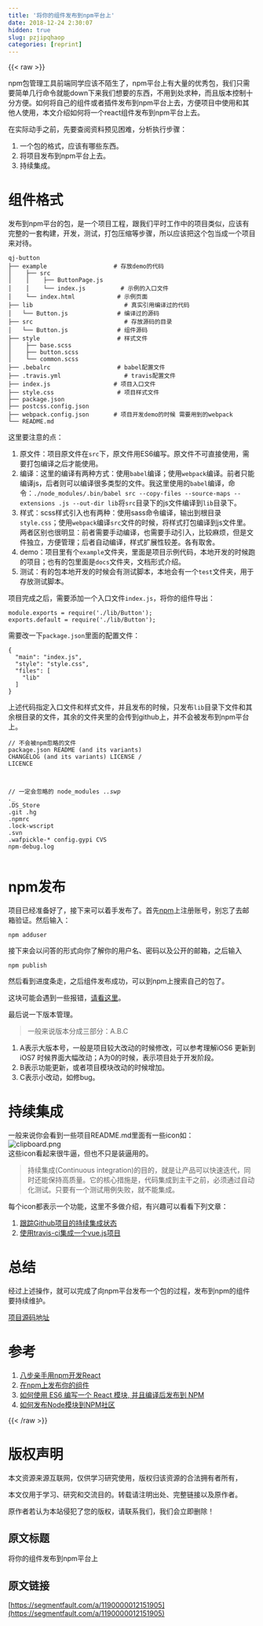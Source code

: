 ```yaml
---
title: '将你的组件发布到npm平台上' 
date: 2018-12-24 2:30:07
hidden: true
slug: pzjipqhaop
categories: [reprint]
---
```


{{< raw >}}

                    
<p>npm包管理工具前端同学应该不陌生了，npm平台上有大量的优秀包，我们只需要简单几行命令就能down下来我们想要的东西，不用到处求种，而且版本控制十分方便。如何将自己的组件或者插件发布到npm平台上去，方便项目中使用和其他人使用，本文介绍如何将一个react组件发布到npm平台上去。</p>
<p>在实际动手之前，先要查阅资料预见困难，分析执行步骤：</p>
<ol>
<li>一个包的格式，应该有哪些东西。</li>
<li>将项目发布到npm平台上去。</li>
<li>持续集成。</li>
</ol>
<h1 id="articleHeader0">组件格式</h1>
<p>发布到npm平台的包，是一个项目工程，跟我们平时工作中的项目类似，应该有完整的一套构建，开发，测试，打包压缩等步骤，所以应该把这个包当成一个项目来对待。</p>
<div class="widget-codetool" style="display:none;">
      <div class="widget-codetool--inner">
      <span class="selectCode code-tool" data-toggle="tooltip" data-placement="top" title="" data-original-title="全选"></span>
      <span type="button" class="copyCode code-tool" data-toggle="tooltip" data-placement="top" data-clipboard-text="​qj-button
├── example                   # 存放demo的代码
│    ├── src
│    │    ├── ButtonPage.js   
│    │    └── index.js          # 示例的入口文件
│    └── index.html            # 示例页面
├── lib                          # 真实引用编译过的代码
│   └── Button.js              # 编译过的源码
├── src                          # 存放源码的目录
│   └── Button.js              # 组件源码
├── style                      # 样式文件
│    ├── base.scss
│    ├── button.scss
│    └── common.scss
├── .bebalrc                   # babel配置文件
├── .travis.yml                  # travis配置文件
├── index.js                  # 项目入口文件
├── style.css                  # 项目样式文件
├── package.json            
├── postcss.config.json
├── webpack.config.json       # 项目开发demo的时候 需要用到的webpack
└── README.md" title="" data-original-title="复制"></span>
      <span type="button" class="saveToNote code-tool" data-toggle="tooltip" data-placement="top" title="" data-original-title="放进笔记"></span>
      </div>
      </div><pre class="hljs mipsasm"><code>​qj-<span class="hljs-keyword">button
</span>├── example                   <span class="hljs-comment"># 存放demo的代码</span>
│    ├── src
│    │    ├── <span class="hljs-keyword">ButtonPage.js </span>  
│    │    └── index.<span class="hljs-keyword">js </span>         <span class="hljs-comment"># 示例的入口文件</span>
│    └── index.html            <span class="hljs-comment"># 示例页面</span>
├── lib                          <span class="hljs-comment"># 真实引用编译过的代码</span>
│   └── <span class="hljs-keyword">Button.js </span>             <span class="hljs-comment"># 编译过的源码</span>
├── src                          <span class="hljs-comment"># 存放源码的目录</span>
│   └── <span class="hljs-keyword">Button.js </span>             <span class="hljs-comment"># 组件源码</span>
├── style                      <span class="hljs-comment"># 样式文件</span>
│    ├── <span class="hljs-keyword">base.scss
</span>│    ├── <span class="hljs-keyword">button.scss
</span>│    └── common.<span class="hljs-keyword">scss
</span>├── .<span class="hljs-keyword">bebalrc </span>                  <span class="hljs-comment"># babel配置文件</span>
├── .travis.yml                  <span class="hljs-comment"># travis配置文件</span>
├── index.<span class="hljs-keyword">js </span>                 <span class="hljs-comment"># 项目入口文件</span>
├── style.css                  <span class="hljs-comment"># 项目样式文件</span>
├── package.<span class="hljs-keyword">json </span>           
├── postcss.config.<span class="hljs-keyword">json
</span>├── webpack.config.<span class="hljs-keyword">json </span>      <span class="hljs-comment"># 项目开发demo的时候 需要用到的webpack</span>
└── README.md</code></pre>
<p>这里要注意的点：</p>
<ol>
<li>原文件：项目原文件在<code>src</code>下，原文件用ES6编写。原文件不可直接使用，需要打包编译之后才能使用。</li>
<li>编译：这里的编译有两种方式：使用<code>babel</code>编译；使用<code>webpack</code>编译。前者只能编译js，后者则可以编译很多类型的文件。我这里使用的<code>babel</code>编译，命令：<code>./node_modules/.bin/babel src --copy-files --source-maps --extensions .js --out-dir lib</code>将<code>src</code>目录下的js文件编译到<code>lib</code>目录下。</li>
<li>样式：scss样式引入也有两种：使用sass命令编译，输出到根目录<code>style.css</code>；使用<code>webpack</code>编译<code>src</code>文件的时候，将样式打包编译到js文件里。两者区别也很明显：前者需要手动编译，也需要手动引入，比较麻烦，但是文件独立，方便管理；后者自动编译，样式扩展性较差。各有取舍。</li>
<li>demo：项目里有个<code>example</code>文件夹，里面是项目示例代码，本地开发的时候跑的项目；也有的包里面是<code>docs</code>文件夹，文档形式介绍。</li>
<li>测试：有的包本地开发的时候会有测试脚本，本地会有一个<code>test</code>文件夹，用于存放测试脚本。</li>
</ol>
<p>项目完成之后，需要添加一个入口文件<code>index.js</code>，将你的组件导出：</p>
<div class="widget-codetool" style="display:none;">
      <div class="widget-codetool--inner">
      <span class="selectCode code-tool" data-toggle="tooltip" data-placement="top" title="" data-original-title="全选"></span>
      <span type="button" class="copyCode code-tool" data-toggle="tooltip" data-placement="top" data-clipboard-text="module.exports = require('./lib/Button');
exports.default = require('./lib/Button');" title="" data-original-title="复制"></span>
      <span type="button" class="saveToNote code-tool" data-toggle="tooltip" data-placement="top" title="" data-original-title="放进笔记"></span>
      </div>
      </div><pre class="hljs coffeescript"><code><span class="hljs-built_in">module</span>.exports = <span class="hljs-built_in">require</span>(<span class="hljs-string">'./lib/Button'</span>);
exports.<span class="hljs-keyword">default</span> = <span class="hljs-built_in">require</span>(<span class="hljs-string">'./lib/Button'</span>);</code></pre>
<p>需要改一下<code>package.json</code>里面的配置文件：</p>
<div class="widget-codetool" style="display:none;">
      <div class="widget-codetool--inner">
      <span class="selectCode code-tool" data-toggle="tooltip" data-placement="top" title="" data-original-title="全选"></span>
      <span type="button" class="copyCode code-tool" data-toggle="tooltip" data-placement="top" data-clipboard-text="{
  &quot;main&quot;: &quot;index.js&quot;,
  &quot;style&quot;: &quot;style.css&quot;,
  &quot;files&quot;: [
    &quot;lib&quot;
  ]
}" title="" data-original-title="复制"></span>
      <span type="button" class="saveToNote code-tool" data-toggle="tooltip" data-placement="top" title="" data-original-title="放进笔记"></span>
      </div>
      </div><pre class="hljs json"><code>{
  <span class="hljs-attr">"main"</span>: <span class="hljs-string">"index.js"</span>,
  <span class="hljs-attr">"style"</span>: <span class="hljs-string">"style.css"</span>,
  <span class="hljs-attr">"files"</span>: [
    <span class="hljs-string">"lib"</span>
  ]
}</code></pre>
<p>上述代码指定入口文件和样式文件，并且发布的时候，只发布<code>lib</code>目录下文件和其余根目录的文件，其余的文件夹里的会传到github上，并不会被发布到npm平台上。</p>
<div class="widget-codetool" style="display:none;">
      <div class="widget-codetool--inner">
      <span class="selectCode code-tool" data-toggle="tooltip" data-placement="top" title="" data-original-title="全选"></span>
      <span type="button" class="copyCode code-tool" data-toggle="tooltip" data-placement="top" data-clipboard-text="// 不会被npm忽略的文件
package.json
README (and its variants)
CHANGELOG (and its variants)
LICENSE / LICENCE

// 一定会忽略的
node_modules
.*.swp
._*
.DS_Store
.git
.hg
.npmrc
.lock-wscript
.svn
.wafpickle-*
config.gypi
CVS
npm-debug.log" title="" data-original-title="复制"></span>
      <span type="button" class="saveToNote code-tool" data-toggle="tooltip" data-placement="top" title="" data-original-title="放进笔记"></span>
      </div>
      </div><pre class="hljs x86asm"><code>// 不会被npm忽略的文件
package.json
README (<span class="hljs-keyword">and</span> its variants)
CHANGELOG (<span class="hljs-keyword">and</span> its variants)
LICENSE / LICENCE

// 一定会忽略的
node_modules
.*.swp
<span class="hljs-meta">._</span>*
<span class="hljs-meta">.DS_Store</span>
<span class="hljs-meta">.git</span>
<span class="hljs-meta">.hg</span>
<span class="hljs-meta">.npmrc</span>
<span class="hljs-meta">.lock-wscript</span>
<span class="hljs-meta">.svn</span>
<span class="hljs-meta">.wafpickle-</span>*
config.gypi
CVS
npm-debug.log</code></pre>
<h1 id="articleHeader1">npm发布</h1>
<p>项目已经准备好了，接下来可以着手发布了。首先<a href="https://www.npmjs.com/signup" rel="nofollow noreferrer" target="_blank">npm</a>上注册账号，别忘了去邮箱验证。然后输入：</p>
<div class="widget-codetool" style="display:none;">
      <div class="widget-codetool--inner">
      <span class="selectCode code-tool" data-toggle="tooltip" data-placement="top" title="" data-original-title="全选"></span>
      <span type="button" class="copyCode code-tool" data-toggle="tooltip" data-placement="top" data-clipboard-text="npm adduser" title="" data-original-title="复制"></span>
      <span type="button" class="saveToNote code-tool" data-toggle="tooltip" data-placement="top" title="" data-original-title="放进笔记"></span>
      </div>
      </div><pre class="hljs coffeescript"><code style="word-break: break-word; white-space: initial;"><span class="hljs-built_in">npm</span> adduser</code></pre>
<p>接下来会以问答的形式向你了解你的用户名、密码以及公开的邮箱，之后输入</p>
<div class="widget-codetool" style="display:none;">
      <div class="widget-codetool--inner">
      <span class="selectCode code-tool" data-toggle="tooltip" data-placement="top" title="" data-original-title="全选"></span>
      <span type="button" class="copyCode code-tool" data-toggle="tooltip" data-placement="top" data-clipboard-text="npm publish" title="" data-original-title="复制"></span>
      <span type="button" class="saveToNote code-tool" data-toggle="tooltip" data-placement="top" title="" data-original-title="放进笔记"></span>
      </div>
      </div><pre class="hljs coffeescript"><code style="word-break: break-word; white-space: initial;"><span class="hljs-built_in">npm</span> publish</code></pre>
<p>然后看到进度条走，之后组件发布成功，可以到npm上搜索自己的包了。</p>
<p>这块可能会遇到一些报错，<a href="http://blog.csdn.net/gamesdev/article/details/49018629" rel="nofollow noreferrer" target="_blank">请看这里</a>。</p>
<p>最后说一下版本管理。</p>
<blockquote><p>一般来说版本分成三部分：A.B.C</p></blockquote>
<ol>
<li>A表示大版本号，一般是项目较大改动的时候修改，可以参考理解iOS6 更新到iOS7 时候界面大幅改动；A为0的时候，表示项目处于开发阶段。</li>
<li>B表示功能更新，或者项目模块改动的时候增加。</li>
<li>C表示小改动，如修bug。</li>
</ol>
<h1 id="articleHeader2">持续集成</h1>
<p>一般来说你会看到一些项目README.md里面有一些icon如：<br><span class="img-wrap"><img data-src="/img/bVY9qC?w=822&amp;h=214" src="https://static.alili.tech/img/bVY9qC?w=822&amp;h=214" alt="clipboard.png" title="clipboard.png" style="cursor: pointer; display: inline;"></span><br>这些icon看起来很牛逼，但也不只是装逼用的。</p>
<blockquote><p>持续集成(Continuous integration)的目的，就是让产品可以快速迭代，同时还能保持高质量。它的核心措施是，代码集成到主干之前，必须通过自动化测试。只要有一个测试用例失败，就不能集成。</p></blockquote>
<p>每个icon都表示一个功能，这里不多做介绍，有兴趣可以看看下列文章：</p>
<ol>
<li><a href="http://harttle.com/2016/04/30/github-ci.html" rel="nofollow noreferrer" target="_blank">跟踪Github项目的持续集成状态</a></li>
<li><a href="https://yimogit.github.io/2017/07/24/%E4%BD%BF%E7%94%A8travis-ci%E8%87%AA%E5%8A%A8%E9%83%A8%E7%BD%B2github%E4%B8%8A%E7%9A%84%E9%A1%B9%E7%9B%AE/" rel="nofollow noreferrer" target="_blank">使用travis-ci集成一个vue.js项目</a></li>
</ol>
<h1 id="articleHeader3">总结</h1>
<p>经过上述操作，就可以完成了向npm平台发布一个包的过程，发布到npm的组件要持续维护。</p>
<p><a href="https://github.com/Aus0049/qj-button" rel="nofollow noreferrer" target="_blank">项目源码地址</a></p>
<h1 id="articleHeader4">参考</h1>
<ol>
<li><a href="http://blog.csdn.net/Vic___/article/details/76201008" rel="nofollow noreferrer" target="_blank">八步亲手用npm开发React</a></li>
<li><a href="https://segmentfault.com/a/1190000008836097">在npm上发布你的组件</a></li>
<li><a href="http://react-china.org/t/es6-react-npm/3879" rel="nofollow noreferrer" target="_blank">如何使用 ES6 编写一个 React 模块, 并且编译后发布到 NPM</a></li>
<li><a href="http://weizhifeng.net/how-to-publish-a-node-module.html" rel="nofollow noreferrer" target="_blank">如何发布Node模块到NPM社区</a></li>
</ol>

                
{{< /raw >}}

# 版权声明
本文资源来源互联网，仅供学习研究使用，版权归该资源的合法拥有者所有，

本文仅用于学习、研究和交流目的。转载请注明出处、完整链接以及原作者。

原作者若认为本站侵犯了您的版权，请联系我们，我们会立即删除！

## 原文标题
将你的组件发布到npm平台上

## 原文链接
[https://segmentfault.com/a/1190000012151905](https://segmentfault.com/a/1190000012151905)

